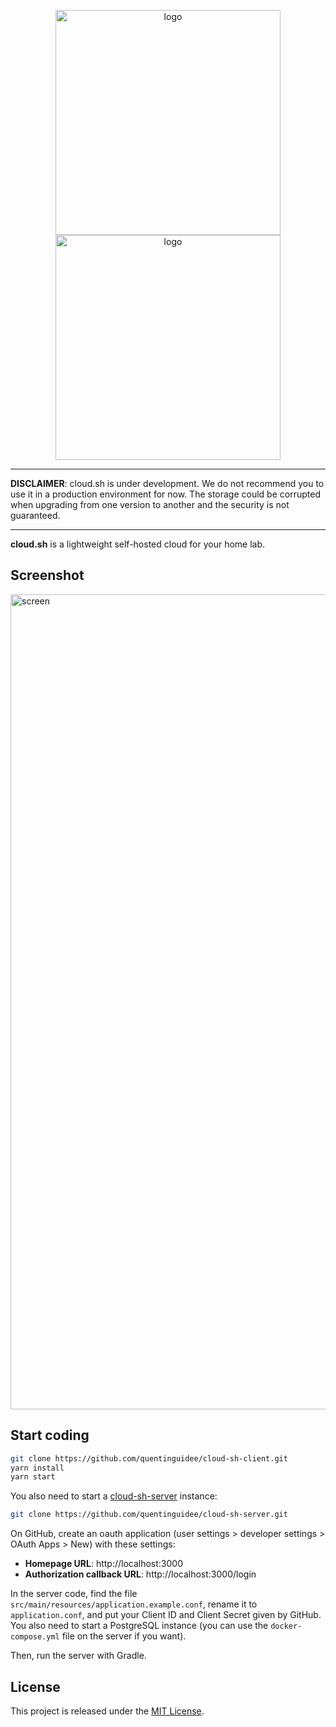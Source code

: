 <p align="center">
<img alt="logo" width="360" src="https://user-images.githubusercontent.com/12123721/175907234-1fa6974c-33e7-4b64-a931-1bcbff0c9c63.png#gh-dark-mode-only" />
<img alt="logo" width="360" src="https://user-images.githubusercontent.com/12123721/175907812-a401f5a3-4c27-4a0b-bc5e-62ae46f223f5.png#gh-light-mode-only" />
</p>

---

**DISCLAIMER**: cloud.sh is under development. We do not recommend you to use it in a production environment for now.
The storage could be corrupted when upgrading from one version to another and the security is not guaranteed.

---

**cloud.sh** is a lightweight self-hosted cloud for your home lab.

## Screenshot

<img width="1304" alt="screen" src="https://user-images.githubusercontent.com/12123721/179521827-fc21d6a4-61ff-4357-81d1-a1c14b74062e.png">

## Start coding

```bash
git clone https://github.com/quentinguidee/cloud-sh-client.git
yarn install
yarn start
```

You also need to start a [cloud-sh-server](https://github.com/quentinguidee/cloud-sh-server) instance:

```bash
git clone https://github.com/quentinguidee/cloud-sh-server.git
```

On GitHub, create an oauth application (user settings > developer settings > OAuth Apps > New) with these settings:

* **Homepage URL**: http://localhost:3000
* **Authorization callback URL**: http://localhost:3000/login

In the server code, find the file `src/main/resources/application.example.conf`, rename it to `application.conf`, and put your Client ID and Client Secret given by GitHub.
You also need to start a PostgreSQL instance (you can use the `docker-compose.yml` file on the server if you want).

Then, run the server with Gradle.

## License

This project is released under the [MIT License](./LICENSE.md).
